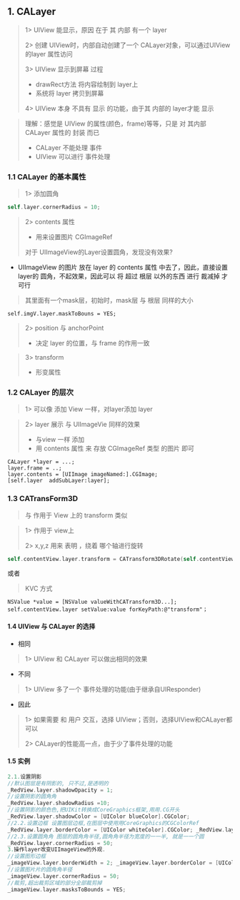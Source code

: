 ## 1. CALayer

> 1> UIView 能显示，原因 在于 其 内部 有一个 layer
>
> 2> 创建 UIView时，内部自动创建了一个 CALayer对象，可以通过UIView的layer 属性访问
>
> 3> UIView 显示到屏幕 过程
>
> - drawRect方法 将内容绘制到 layer上
> - 系统将 layer 拷贝到屏幕
>
> 4> UIView 本身 不具有 显示 的功能，由于其 内部的 layer才能 显示
>
>  

> 理解：感觉是 UIView 的属性(颜色，frame)等等，只是 对 其内部 CALayer 属性的 封装 而已
>
> - CALayer 不能处理 事件
> - UIView 可以进行 事件处理

### 1.1 CALayer 的基本属性

> 1> 添加圆角

```objective-c
self.layer.cornerRadius = 10;
```

> 2> contents 属性
>
> - 用来设置图片  CGImageRef
>
> 对于 UIImageView的Layer设置圆角，发现没有效果?

- UIImageView 的图片 放在 layer 的 contents 属性 中去了，因此，直接设置 layer的 圆角，不起效果，因此可以 将 超过 根层 以外的东西 进行 裁减掉 才可行

> 其里面有一个mask层，初始时，mask层 与 根层 同样的大小

```
self.imgV.layer.maskToBouns = YES;
```

> 2> position 与 anchorPoint
>
> - 决定 layer 的位置，与 frame 的作用一致

> 3> transform
>
> - 形变属性

### 1.2 CALayer 的层次

> 1> 可以像 添加 View 一样，对layer添加 layer

> 2> layer 展示 与 UIImageVie 同样的效果
>
> - 与view 一样 添加
> - 用 contents 属性 来 存放 CGImageRef 类型 的图片 即可

```
CALayer *layer = ...;
layer.frame = ..;
layer.contents = [UIImage imageNamed:].CGImage;
[self.layer  addSubLayer:layer];
```



### 1.3 CATransForm3D

> 与 作用于 View 上的 transform 类似

> 1> 作用于 view上
>
> 2> x,y,z 用来 表明 ，绕着 哪个轴进行旋转

```objective-c
self.contentView.layer.transform = CATransform3DRotate(self.contentView.layer.transform, M_PI_4, 0, 0, 1);
```

或者

> KVC 方式

```
NSValue *value = [NSValue valueWithCATransform3D...];
self.contentView.layer setValue:value forKeyPath:@"transform"；
```

#### 1.4 UIView 与 CALayer 的选择

- 相同

> 1> UIView 和 CALayer 可以做出相同的效果

- 不同

> 1> UIView 多了一个 事件处理的功能(由于继承自UIResponder)

- 因此

> 1> 如果需要 和 用户 交互，选择 UIView；否则，选择UIView和CALayer都可以
>
> 2> CALayer的性能高一点，由于少了事件处理的功能

#### 1.5 实例

```objective-c
2.1.设置阴影
//默认图层是有阴影的, 只不过,是透明的 
_RedView.layer.shadowOpacity = 1;
//设置阴影的圆⾓角
_RedView.layer.shadowRadius =10; 
//设置阴影的颜⾊色,把UIKit转换成CoreGraphics框架,⽤用.CG开头
_RedView.layer.shadowColor = [UIColor blueColor].CGColor;
//2.2.设置边框 设置图层边框,在图层中使⽤用CoreGraphics的CGColorRef
_RedView.layer.borderColor = [UIColor whiteColor].CGColor; _RedView.layer.borderWidth = 2;
//2.3.设置圆⾓角 图层的圆⾓角半径,圆⾓角半径为宽度的⼀一半, 就是⼀一个圆 
_RedView.layer.cornerRadius = 50;
3.操作layer改变UIImageView的外观.
//设置图形边框
_imageView.layer.borderWidth = 2; _imageView.layer.borderColor = [UIColor whiteColor].CGColor;
//设置图⽚片的圆⾓角半径
_imageView.layer.cornerRadius = 50;
//裁剪,超出裁剪区域的部分全部裁剪掉
_imageView.layer.masksToBounds = YES;
```

